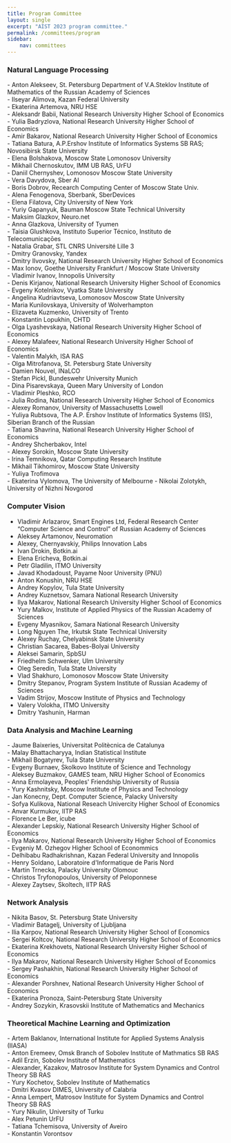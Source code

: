 ```yaml
---
title: Program Committee
layout: single
excerpt: "AIST 2023 program committee."
permalink: /committees/program
sidebar: 
    nav: committees 
---
```




<h3>Natural Language Processing</h3>
- Anton Alekseev, St. Petersburg Department of V.A.Steklov Institute of Mathematics of the Russian Academy of Sciences<br/>
- Ilseyar Alimova, Kazan Federal University<br/>
- Ekaterina Artemova, NRU HSE<br/>
- Aleksandr Babii, National Research University Higher School of Economics<br/>
- Yulia Badryzlova, National Research University Higher School of Economics<br/>
- Amir Bakarov, National Research University Higher School of Economics<br/>
- Tatiana Batura, A.P.Ershov Institute of Informatics Systems SB RAS; Novosibirsk State University<br/>
- Elena Bolshakova, Moscow State Lomonosov University<br/>
- Mikhail Chernoskutov, IMM UB RAS, UrFU<br/>
- Daniil Chernyshev, Lomonosov Moscow State University<br/>
- Vera Davydova, Sber AI<br/>
- Boris Dobrov, Recearch Computing Center of Moscow State Univ.<br/>
- Alena Fenogenova, Sberbank, SberDevices<br/>
- Elena Filatova, City University of New York<br/>
- Yuriy Gapanyuk, Bauman Moscow State Technical University<br/>
- Maksim Glazkov, Neuro.net<br/>
- Anna Glazkova, University of Tyumen<br/>
- Taisia Glushkova, Instituto Superior Técnico, Instituto de Telecomunicaçōes<br/>
- Natalia Grabar, STL CNRS Université Lille 3<br/>
- Dmitry Granovsky, Yandex<br/>
- Dmitry Ilvovsky, National Research University Higher School of Economics<br/>
- Max Ionov, Goethe University Frankfurt / Moscow State University<br/>
- Vladimir Ivanov, Innopolis University<br/>
- Denis Kirjanov, National Research University Higher School of Economics<br/>
- Evgeny Kotelnikov, Vyatka State University<br/>
- Angelina Kudriavtseva, Lomonosov Moscow State University<br/>
- Maria Kunilovskaya, University of Wolverhampton<br/>
- Elizaveta Kuzmenko, University of Trento<br/>
- Konstantin Lopukhin, CHTD<br/>
- Olga Lyashevskaya, National Research University Higher School of Economics<br/>
- Alexey Malafeev, National Research University Higher School of Economics<br/>
- Valentin Malykh, ISA RAS<br/>
- Olga Mitrofanova, St. Petersburg State University<br/>
- Damien Nouvel, INaLCO<br/>
- Stefan Pickl, Bundeswehr University Munich<br/>
- Dina Pisarevskaya, Queen Mary University of London<br/>
- Vladimir Pleshko, RCO<br/>
- Julia Rodina, National Research University Higher School of Economics<br/>
- Alexey Romanov, University of Massachusetts Lowell<br/>
- Yuliya Rubtsova, The A.P. Ershov Institute of Informatics Systems (IIS), Siberian Branch of the Russian<br/>
- Tatiana Shavrina, National Research University Higher School of Economics<br/>
- Andrey Shcherbakov, Intel<br/>
- Alexey Sorokin, Moscow State University<br/>
- Irina Temnikova, Qatar Computing Research Institute<br/>
- Mikhail Tikhomirov, Moscow State University<br/>
- Yuliya Trofimova<br/>
- Ekaterina Vylomova, The University of Melbourne
- Nikolai Zolotykh, University of Nizhni Novgorod<br/>


<h3>Computer Vision</h3>

- Vladimir Arlazarov, Smart Engines Ltd, Federal Research Center “Computer Science and Control” of Russian Academy of Sciences<br/>
- Aleksey Artamonov, Neuromation<br/>
- Alexey, Chernyavskiy, Philips Innovation Labs<br/>
- Ivan Drokin, Botkin.ai<br/>
- Elena Ericheva, Botkin.ai<br/>
- Petr Gladilin, ITMO University<br/>
- Javad Khodadoust, Payame Noor University (PNU)<br/>
- Anton Konushin, NRU HSE<br/>
- Andrey Kopylov, Tula State University<br/>
- Andrey Kuznetsov, Samara National Research University<br/>
- Ilya Makarov, National Research University Higher School of Economics<br/>
- Yury Malkov, Institute of Applied Physics of the Russian Academy of Sciences<br/>
- Evgeny Myasnikov, Samara National Research University<br/>
- Long Nguyen The, Irkutsk State Technical University<br/>
- Alexey Ruchay, Chelyabinsk State University<br/>
- Christian Sacarea, Babes-Bolyai University<br/>
- Aleksei Samarin, SpbSU<br/>
- Friedhelm Schwenker, Ulm University<br/>
- Oleg Seredin, Tula State University<br/>
- Vlad Shakhuro, Lomonosov Moscow State University<br/>
- Dmitry Stepanov, Program System Institute of Russian Academy of Sciences<br/>
- Vadim Strijov, Moscow Institute of Physics and Technology<br/>
- Valery Volokha, ITMO University<br/>
- Dmitry Yashunin, Harman


<h3>Data Analysis and Machine Learning</h3>
- Jaume Baixeries, Universitat Politècnica de Catalunya<br/>
- Malay Bhattacharyya, Indian Statistical Institute<br/>
- Mikhail Bogatyrev, Tula State University<br/>
- Evgeny Burnaev, Skolkovo Institute of Science and Technology<br/>
- Aleksey Buzmakov, GAMES team, NRU Higher School of Economics<br/>
- Anna Ermolayeva, Peoples' Friendship University of Russia<br/>
- Yury Kashnitsky, Moscow Institute of Physics and Technology<br/>
- Jan Konecny, Dept. Computer Science, Palacky University<br/>
- Sofya Kulikova, National Reseach Univercity Higher School of Economics<br/>
- Anvar	Kurmukov, IITP RAS<br/>
- Florence Le Ber, icube<br/>
- Alexander Lepskiy, National Research University Higher School of Economics<br/>
- Ilya Makarov, National Research University Higher School of Economics<br/>
- Evgeniy M. Ozhegov Higher School of Econommics<br/>
- Delhibabu Radhakrishnan, Kazan Federal University and Innopolis<br/>
- Henry Soldano, Laboratoire d'Informatique de Paris Nord<br/>
- Martin Trnecka, Palacky University Olomouc<br/>
- Christos Tryfonopoulos, University of Peloponnese<br/>
- Alexey Zaytsev, Skoltech, IITP RAS

<!--
- Jaume Baixeries, Universitat Politècnica de Catalunya, Spain<br/>
- Malay Bhattacharyya, Indian Statistical Institute, Kolkata, India<br/>
- Evgeny Burnaev, Skolkovo Institute of Science and Technology, Russia<br/>
- Jan Konecny, Dept. Computer Science, Palacky University, Olomouc, Czechia<br/>
- Florence Le Ber, icube, France<br/>
- Alexander Lepskiy, National Research University Higher School of Economics, Russia<br/>
- Ilya Makarov, National Research University Higher School of Economics, Russia<br/>
- Tatiana Makhalova, National Research University Higher School of Economics; LORIA-INRIA, Russia<br/>
- Nizar Messai, LI - Université François Rabelais Tours, France<br/>
- Andrey Savchenko, National Research University Higher School of Economics, Russia<br/>
- Henry Soldano, Laboratoire d'Informatique de Paris Nord, France<br/>
- Christos Tryfonopoulos, University of Peloponnese, Greece
-->


<!--
- Vladimir Arlazarov, Smart Engines Ltd, Federal Research Center “Computer Science and Control” of Russian Academy of Sciences, Russia<br/>
- Aleksey Artamonov, Neuromation, Russia<br/>
- Alexey, Chernyavskiy, Philips Innovation Labs Russia, Russia<br/>
- Ivan Drokin, Botkin.ai, Russia<br/>
- Shiv Ram Dubey, Indian Institute of Information Technology, Sri City, Andhra Pradesh, India<br/>
- Javad Khodadoust, Payame Noor University (PNU), Iran<br/>
- Anton Konushin, NRU HSE, Russia<br/>
- Andrey Kopylov, Tula State University, Russia<br/>
- Ilya Makarov, National Research University Higher School of Economics, Russia<br/>
- Yury Malkov, Institute of Applied Physics of the Russian Academy of Sciences, Russia<br/>
- Evgeny Myasnikov, Samara National Research University, Russia<br/>
- Long Nguyen, Irkutsk State Technical University, Russia<br/>
- Huong Nguyen Thu, IrGTU, Russia<br/>
- Dimitri Nowicki, Institute of Cybernetics of NASU, Ukraine<br/>
- Olga Perepelkina, Neurodata Lab LLC, Russia<br/>
- Anna Petrovicheva, Xperience AI, Russia<br/>
- V. B. Surya Prasath, Cincinnati Children's Hospital Medical Center, United States<br/>
- Alexey Ruchay, Chelyabinsk state university, Russia<br/>
- Christian Sacarea, Babes-Bolyai University, Romania<br/>
- Aleksei Samarin, SpbSU, Russia<br/>
- Friedhelm Schwenker, Ulm University, Germany<br/>
- Oleg Seredin, Tula State University, Russia<br/>
- Dmitry Stepanov, Program System Institute of Russian Academy of Sciences, Russia<br/>
- Vadim Strijov, Moscow Institute of Physics and Technology, Russia<br/>
- Dmitry Yashunin, Harman, Russia
-->

<!--
- Anton Alekseev, St. Petersburg Department of V.A.Steklov Institute of Mathematics of the Russian Academy of Sciences, Russia<br/>
- Ilseyar Alimova, Kazan Federal University, Russia<br/>
- Ekaterina Artemova, NRU HSE, Russia<br/>
- Amir Bakarov, National Research University Higher School of Economics, Russia<br/>
- Elena Bolshakova, Moscow State Lomonosov University, Russia<br/>
- Mikhail Chernoskutov, IMM UB RAS, UrFU, Russia<br/>
- Boris Dobrov, Recearch Computing Center of Moscow State Univ., Russia<br/>
- Aleksandr Drozd, Tokyo Institure of Technology, Japan<br/>
- Dmitry Granovsky, Yandex, Russia<br/>
- Dmitry Ilvovsky, National Research University Higher School of Economics, Russia<br/>
- Max Ionov, Goethe University Frankfurt / Moscow State University, Germany<br/>
- Vladimir Ivanov, Innopolis University, Russia<br/>
- Egor Kashkin, V. V. Vinogradov Russian Language Institute of RAS, Russia<br/>
- Denis Kirjanov, NRU HSE, Russia<br/>
- Mikhail Korobov, ScrapingHub Inc., Russia<br/>
- Evgeny Kotelnikov, Vyatka State University, Russia<br/>
- Tomas Krilavicius, Professor, Informatics faculty, Vytautas Magnus University, Lithuania<br/>
- Konstantin Lopukhin, CHTD, Russia<br/>
- Alexey Malafeev, National Research University Higher School of Economics, Russia<br/>
- Valentin Malykh, ISA RAS, Russia<br/>
- Tristan Miller, Austrian Research Institute for Artificial Intelligence, Austria<br/>
- Olga Mitrofanova, St. Petersburg State University, Russia<br/>
- Kirill Nikolaev, National Research University Higher School of Economics, Russia<br/>
- Damien Nouvel, INaLCO, France<br/>
- Georgios Petasis, NCSR "Demokritos", Greece<br/>
- Vladimir Pleshko, RCO, Russia<br/>
- Vinit Ravishankar, University of Oslo, Norway<br/>
- Yuliya Rubtsova, The A.P. Ershov Institute of Informatics Systems (IIS), Siberian Branch of the Russian, Russia<br/>
- Eugen Ruppert, Universität Hamburg / base.camp, Germany<br/>
- Andrey Shcherbakov, Intel, Australia<br/>
- Alexey Sorokin, Moscow State University, Russia<br/>
- Irina Temnikova, Qatar Computing Research Institute, Qatar<br/>
- Ekaterina Vylomova, The University of Melbourne, Australia
-->

<h3>Network Analysis</h3>
- Nikita Basov, St. Petersburg State University<br/>
- Vladimir Batagelj, University of Ljubljana<br/>
- Ilia Karpov, National Research University Higher School of Economics<br/>
- Sergei Koltcov, National Research University Higher School of Economics<br/>
- Ekaterina	Krekhovets, National Research University Higher School of Economics<br/>
- Ilya Makarov, National Research University Higher School of Economics<br/>
- Sergey Pashakhin, National Research University Higher School of Economics<br/>
- Alexander	Porshnev, National Research University Higher School of Economics<br/>
- Ekaterina Pronoza, Saint-Petersburg State University<br/>
- Andrey Sozykin, Krasovskii Institute of Mathematics and Mechanics<br/>

<!--
- Ilia Karpov, National Research University Higher School of Economics, Russia<br/>
- Gregory Khvatsky, National Research University Higher School of Economics, Russia<br/>
- Sergei Koltcov, National Research University Higher School of Economics, Russia<br/>
- Evgeny Komotskiy, Ural Federal University, Russia<br/>
- Ekaterina Krekhovets, National Research University Higher School of Economics, Russia<br/>
- Andrey Sozykin, Krasovskii Institute of Mathematics and Mechanics, Russia<br/>
- Dmitry Zaytsev, Higher School of Economics, Russia
-->

<h3>Theoretical Machine Learning and Optimization</h3>
- Artem Baklanov, International Institute for Applied Systems Analysis (IIASA)<br/>
- Anton Eremeev, Omsk Branch of Sobolev Institute of Mathmatics SB RAS<br/>
- Adil Erzin, Sobolev Institute of Mathematics<br/>
- Alexander, Kazakov, Matrosov Institute for System Dynamics and Control Theory SB RAS<br/>
- Yury Kochetov, Sobolev Institute of Mathematics<br/>
- Dmitri Kvasov DIMES, University of Calabria<br/>
- Anna Lempert, Matrosov Institute for System Dynamics and Control Theory SB RAS<br/>
- Yury Nikulin, University of Turku<br/>
- Alex Petunin UrFU<br/>
- Tatiana Tchemisova, University of Aveiro<br/>
- Konstantin Vorontsov

<!--
- Alexander, Kazakov, Matrosov Institute for System Dynamics and Control Theory SB RAS, Russia<br/>
- Michael, Khachay, Krasovsky Institute of Mathematics and Mechanics, Russia<br/>
- Vladimir, Khandeev, Sobolev Institute of Mathematics, Siberian Branch of the Russian Academy of Sciences, Russia<br/>
- Donghyun, Kim, Georgia State University, United States<br/>
- Bertrand M.T., Lin, National Chiao Tung University, Taiwan<br/>
- Mikhail, Posypkin, Dorodnicyn Computing Centre, FRC CSC RAS, Russia<br/>
- Artem, Pyatkin, Novosibirsk State University; Sobolev Institute of Mathematics, Russia
-->

<!--
<h3>Process Mining</h3>
TBD


- Massimiliano de Leoni, Department of Mathematics - University of Padua, Italy<br/>
- Alexey A. Mitsyuk, HSE, Russia<br/>
- Sergey Shershakov, Higher School of Economics, Russia
-->
